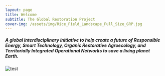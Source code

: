 ```yaml
---
layout: page
title: Welcome
subtitle: The Global Restoration Project
cover-img: /assets/img/Rice_Field_Landscape_Full_Size_GRP.jpg
---
```



##### A global interdisciplinary initiative to help create a future of Responsible Energy, Smart Technology, Organic Restorative Agroecology, and Territorially Integrated Operational Networks to save a living planet Earth.

![test](/assets/img/Dark_Leafy_Green_Acronym.png)
